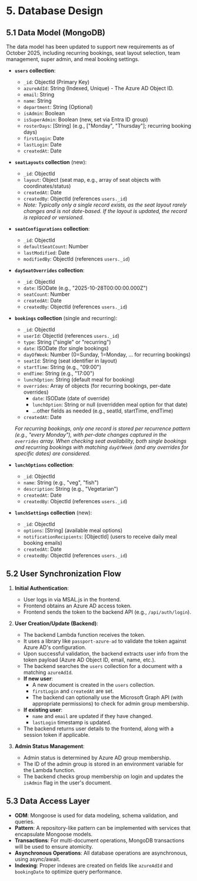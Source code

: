 # 5. Database Design

## 5.1 Data Model (MongoDB)

The data model has been updated to support new requirements as of October 2025, including recurring bookings, seat layout selection, team management, super admin, and meal booking settings.

- **`users` collection**:

  - `_id`: ObjectId (Primary Key)
  - `azureAdId`: String (Indexed, Unique) - The Azure AD Object ID.
  - `email`: String
  - `name`: String
  - `department`: String (Optional)
  - `isAdmin`: Boolean
  - `isSuperAdmin`: Boolean (new, set via Entra ID group)
  - `rosterDays`: [String] (e.g., ["Monday", "Thursday"]; recurring booking days)
  - `firstLogin`: Date
  - `lastLogin`: Date
  - `createdAt`: Date

- **`seatLayouts` collection** (new):

  - `_id`: ObjectId
  - `layout`: Object (seat map, e.g., array of seat objects with coordinates/status)
  - `createdAt`: Date
  - `createdBy`: ObjectId (references `users._id`)
  - _Note: Typically only a single record exists, as the seat layout rarely changes and is not date-based. If the layout is updated, the record is replaced or versioned._

- **`seatConfigurations` collection**:

  - `_id`: ObjectId
  - `defaultSeatCount`: Number
  - `lastModified`: Date
  - `modifiedBy`: ObjectId (references `users._id`)

- **`daySeatOverrides` collection**:

  - `_id`: ObjectId
  - `date`: ISODate (e.g., "2025-10-28T00:00:00.000Z")
  - `seatCount`: Number
  - `createdAt`: Date
  - `createdBy`: ObjectId (references `users._id`)

- **`bookings` collection** (single and recurring):

  - `_id`: ObjectId
  - `userId`: ObjectId (references `users._id`)
  - `type`: String ("single" or "recurring")
  - `date`: ISODate (for single bookings)
  - `dayOfWeek`: Number (0=Sunday, 1=Monday, ... for recurring bookings)
  - `seatId`: String (seat identifier in layout)
  - `startTime`: String (e.g., "09:00")
  - `endTime`: String (e.g., "17:00")
  - `lunchOption`: String (default meal for booking)
  - `overrides`: Array of objects (for recurring bookings, per-date overrides)
    - `date`: ISODate (date of override)
    - `lunchOption`: String or null (overridden meal option for that date)
    - ...other fields as needed (e.g., seatId, startTime, endTime)
  - `createdAt`: Date

  _For recurring bookings, only one record is stored per recurrence pattern (e.g., "every Monday"), with per-date changes captured in the `overrides` array. When checking seat availability, both single bookings and recurring bookings with matching `dayOfWeek` (and any overrides for specific dates) are considered._

- **`lunchOptions` collection**:

  - `_id`: ObjectId
  - `name`: String (e.g., "veg", "fish")
  - `description`: String (e.g., "Vegetarian")
  - `createdAt`: Date
  - `createdBy`: ObjectId (references `users._id`)

- **`lunchSettings` collection** (new):
  - `_id`: ObjectId
  - `options`: [String] (available meal options)
  - `notificationRecipients`: [ObjectId] (users to receive daily meal booking emails)
  - `createdAt`: Date
  - `createdBy`: ObjectId (references `users._id`)

## 5.2 User Synchronization Flow

1.  **Initial Authentication**:

    - User logs in via MSAL.js in the frontend.
    - Frontend obtains an Azure AD access token.
    - Frontend sends the token to the backend API (e.g., `/api/auth/login`).

2.  **User Creation/Update (Backend)**:

    - The backend Lambda function receives the token.
    - It uses a library like `passport-azure-ad` to validate the token against Azure AD's configuration.
    - Upon successful validation, the backend extracts user info from the token payload (Azure AD Object ID, email, name, etc.).
    - The backend searches the `users` collection for a document with a matching `azureAdId`.
    - **If new user**:
      - A new document is created in the `users` collection.
      - `firstLogin` and `createdAt` are set.
      - The backend can optionally use the Microsoft Graph API (with appropriate permissions) to check for admin group membership.
    - **If existing user**:
      - `name` and `email` are updated if they have changed.
      - `lastLogin` timestamp is updated.
    - The backend returns user details to the frontend, along with a session token if applicable.

3.  **Admin Status Management**:
    - Admin status is determined by Azure AD group membership.
    - The ID of the admin group is stored in an environment variable for the Lambda function.
    - The backend checks group membership on login and updates the `isAdmin` flag in the user's document.

## 5.3 Data Access Layer

- **ODM**: Mongoose is used for data modeling, schema validation, and queries.
- **Pattern**: A repository-like pattern can be implemented with services that encapsulate Mongoose models.
- **Transactions**: For multi-document operations, MongoDB transactions will be used to ensure atomicity.
- **Asynchronous Operations**: All database operations are asynchronous, using async/await.
- **Indexing**: Proper indexes are created on fields like `azureAdId` and `bookingDate` to optimize query performance.
